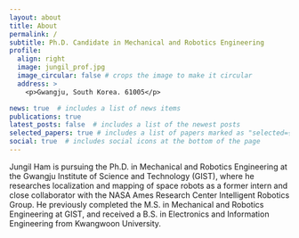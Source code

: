 ```yaml
---
layout: about
title: About
permalink: /
subtitle: Ph.D. Candidate in Mechanical and Robotics Engineering
profile:
  align: right
  image: jungil_prof.jpg
  image_circular: false # crops the image to make it circular
  address: >
    <p>Gwangju, South Korea. 61005</p>

news: true  # includes a list of news items
publications: true
latest_posts: false  # includes a list of the newest posts
selected_papers: true # includes a list of papers marked as "selected={true}"
social: true  # includes social icons at the bottom of the page
---
```


Jungil Ham is pursuing the Ph.D. in Mechanical and Robotics Engineering at the Gwangju Institute of Science and Technology (GIST), where he researches localization and mapping of space robots as a former intern and close collaborator with the NASA Ames Research Center Intelligent Robotics Group. He previously completed the M.S. in Mechanical and Robotics Engineering at GIST, and received a B.S. in Electronics and Information Engineering from Kwangwoon University.

